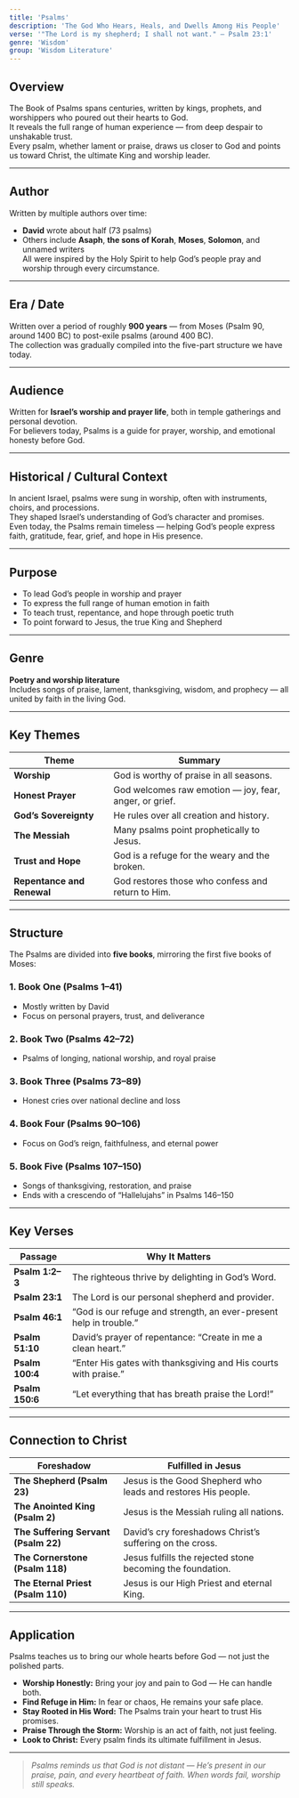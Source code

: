 ```yaml
---
title: 'Psalms'
description: 'The God Who Hears, Heals, and Dwells Among His People'
verse: '"The Lord is my shepherd; I shall not want." — Psalm 23:1'
genre: 'Wisdom'
group: 'Wisdom Literature'
---
```


## Overview  
The Book of Psalms spans centuries, written by kings, prophets, and worshippers who poured out their hearts to God.  
It reveals the full range of human experience — from deep despair to unshakable trust.  
Every psalm, whether lament or praise, draws us closer to God and points us toward Christ, the ultimate King and worship leader.

---

## Author  
Written by multiple authors over time:  
- **David** wrote about half (73 psalms)  
- Others include **Asaph**, **the sons of Korah**, **Moses**, **Solomon**, and unnamed writers  
All were inspired by the Holy Spirit to help God’s people pray and worship through every circumstance.

---

## Era / Date  
Written over a period of roughly **900 years** — from Moses (Psalm 90, around 1400 BC) to post-exile psalms (around 400 BC).  
The collection was gradually compiled into the five-part structure we have today.

---

## Audience  
Written for **Israel’s worship and prayer life**, both in temple gatherings and personal devotion.  
For believers today, Psalms is a guide for prayer, worship, and emotional honesty before God.

---

## Historical / Cultural Context  
In ancient Israel, psalms were sung in worship, often with instruments, choirs, and processions.  
They shaped Israel’s understanding of God’s character and promises.  
Even today, the Psalms remain timeless — helping God’s people express faith, gratitude, fear, grief, and hope in His presence.

---

## Purpose  
- To lead God’s people in worship and prayer  
- To express the full range of human emotion in faith  
- To teach trust, repentance, and hope through poetic truth  
- To point forward to Jesus, the true King and Shepherd  

---

## Genre  
**Poetry and worship literature**  
Includes songs of praise, lament, thanksgiving, wisdom, and prophecy — all united by faith in the living God.

---

## Key Themes  

| Theme | Summary |
|-------|----------|
| **Worship** | God is worthy of praise in all seasons. |
| **Honest Prayer** | God welcomes raw emotion — joy, fear, anger, or grief. |
| **God’s Sovereignty** | He rules over all creation and history. |
| **The Messiah** | Many psalms point prophetically to Jesus. |
| **Trust and Hope** | God is a refuge for the weary and the broken. |
| **Repentance and Renewal** | God restores those who confess and return to Him. |

---

## Structure  

The Psalms are divided into **five books**, mirroring the first five books of Moses:

### 1. Book One (Psalms 1–41)
- Mostly written by David  
- Focus on personal prayers, trust, and deliverance  

### 2. Book Two (Psalms 42–72)
- Psalms of longing, national worship, and royal praise  

### 3. Book Three (Psalms 73–89)
- Honest cries over national decline and loss  

### 4. Book Four (Psalms 90–106)
- Focus on God’s reign, faithfulness, and eternal power  

### 5. Book Five (Psalms 107–150)
- Songs of thanksgiving, restoration, and praise  
- Ends with a crescendo of “Hallelujahs” in Psalms 146–150  

---

## Key Verses  

| Passage | Why It Matters |
|----------|----------------|
| **Psalm 1:2–3** | The righteous thrive by delighting in God’s Word. |
| **Psalm 23:1** | The Lord is our personal shepherd and provider. |
| **Psalm 46:1** | “God is our refuge and strength, an ever-present help in trouble.” |
| **Psalm 51:10** | David’s prayer of repentance: “Create in me a clean heart.” |
| **Psalm 100:4** | “Enter His gates with thanksgiving and His courts with praise.” |
| **Psalm 150:6** | “Let everything that has breath praise the Lord!” |

---

## Connection to Christ  

| Foreshadow | Fulfilled in Jesus |
|-------------|-------------------|
| **The Shepherd (Psalm 23)** | Jesus is the Good Shepherd who leads and restores His people. |
| **The Anointed King (Psalm 2)** | Jesus is the Messiah ruling all nations. |
| **The Suffering Servant (Psalm 22)** | David’s cry foreshadows Christ’s suffering on the cross. |
| **The Cornerstone (Psalm 118)** | Jesus fulfills the rejected stone becoming the foundation. |
| **The Eternal Priest (Psalm 110)** | Jesus is our High Priest and eternal King. |

---

## Application  
Psalms teaches us to bring our whole hearts before God — not just the polished parts.  
- **Worship Honestly:** Bring your joy and pain to God — He can handle both.  
- **Find Refuge in Him:** In fear or chaos, He remains your safe place.  
- **Stay Rooted in His Word:** The Psalms train your heart to trust His promises.  
- **Praise Through the Storm:** Worship is an act of faith, not just feeling.  
- **Look to Christ:** Every psalm finds its ultimate fulfillment in Jesus.  

---

> *Psalms reminds us that God is not distant — He’s present in our praise, pain, and every heartbeat of faith. When words fail, worship still speaks.*
